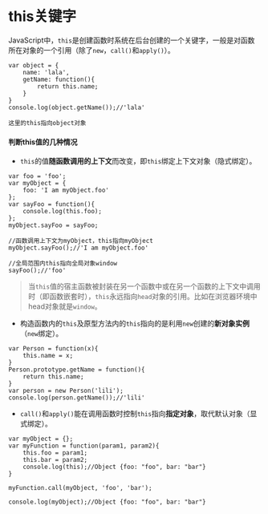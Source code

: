 # this关键字

JavaScript中，`this`是创建函数时系统在后台创建的一个关键字，一般是对函数所在对象的一个引用（除了`new`，`call()`和`apply()`）。
```
var object = {
	name: 'lala',
	getName: function(){
		return this.name;
	}
}
console.log(object.getName());//'lala'

这里的this指向object对象
```
#### 判断this值的几种情况
- `this`的值**随函数调用的上下文**而改变，即`this`绑定上下文对象（隐式绑定）。

```
var foo = 'foo';
var myObject = {
	foo: 'I am myObject.foo'
};
var sayFoo = function(){
	console.log(this.foo);
};
myObject.sayFoo = sayFoo;

//函数调用上下文为myObject，this指向myObject
myObject.sayFoo();//'I am myObject.foo'

//全局范围内this指向全局对象window
sayFoo();//'foo'
```
> 当`this`值的宿主函数被封装在另一个函数中或在另一个函数的上下文中调用时（即函数嵌套时），`this`永远指向`head`对象的引用。比如在浏览器环境中head对象就是`window`。

- 构造函数内的`this`及原型方法内的`this`指向的是利用`new`创建的**新对象实例**（`new`绑定）。

```
var Person = function(x){
	this.name = x;
}
Person.prototype.getName = function(){
	return this.name;
}
var person = new Person('lili');
console.log(person.getName());//'lili'
```
- `call()`和`apply()`能在调用函数时控制`this`指向**指定对象**，取代默认对象（显式绑定）。

```
var myObject = {};
var myFunction = function(param1, param2){
	this.foo = param1;
	this.bar = param2;
	console.log(this);//Object {foo: "foo", bar: "bar"}
}

myFunction.call(myObject, 'foo', 'bar');

console.log(myObject);//Object {foo: "foo", bar: "bar"}
```
